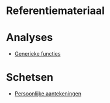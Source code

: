 # Referentiemateriaal



# Analyses
- [Generieke functies](/generieke-functies/index.html)


# Schetsen
- [Persoonlijke aantekeningen](/schetsen/index.html)
